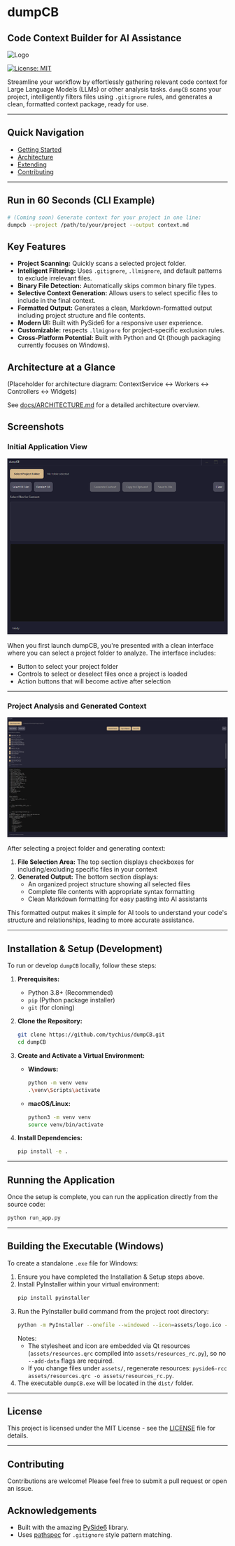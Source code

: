 # dumpCB 
## Code Context Builder for AI Assistance

![Logo](assets/logo.ico)

[![License: MIT](https://img.shields.io/badge/License-MIT-yellow.svg)](https://opensource.org/licenses/MIT)

Streamline your workflow by effortlessly gathering relevant code context for Large Language Models (LLMs) or other analysis tasks. `dumpCB` scans your project, intelligently filters files using `.gitignore` rules, and generates a clean, formatted context package, ready for use.

---

## Quick Navigation
- [Getting Started](#installation--setup-development)
- [Architecture](docs/ARCHITECTURE.md)
- [Extending](docs/EXTENDING.md)
- [Contributing](#contributing)

---

## Run in 60 Seconds (CLI Example)

```bash
# (Coming soon) Generate context for your project in one line:
dumpcb --project /path/to/your/project --output context.md
```

## Key Features

*   **Project Scanning:** Quickly scans a selected project folder.
*   **Intelligent Filtering:** Uses `.gitignore`, `.llmignore`, and default patterns to exclude irrelevant files.
*   **Binary File Detection:** Automatically skips common binary file types.
*   **Selective Context Generation:** Allows users to select specific files to include in the final context.
*   **Formatted Output:** Generates a clean, Markdown-formatted output including project structure and file contents.
*   **Modern UI:** Built with PySide6 for a responsive user experience.
*   **Customizable:** respects `.llmignore` for project-specific exclusion rules.
*   **Cross-Platform Potential:** Built with Python and Qt (though packaging currently focuses on Windows).

## Architecture at a Glance

(Placeholder for architecture diagram: ContextService ↔ Workers ↔ Controllers ↔ Widgets)

See [docs/ARCHITECTURE.md](docs/ARCHITECTURE.md) for a detailed architecture overview.

## Screenshots

### Initial Application View

![Initial Application Interface](assets/dumpCB_v2.png)

When you first launch dumpCB, you're presented with a clean interface where you can select a project folder to analyze. The interface includes:
- Button to select your project folder
- Controls to select or deselect files once a project is loaded
- Action buttons that will become active after selection

---

### Project Analysis and Generated Context

![Project Analysis and Generated Context](assets/dumpCB_main.png)

After selecting a project folder and generating context:
1. **File Selection Area:** The top section displays checkboxes for including/excluding specific files in your context
2. **Generated Output:** The bottom section displays:
   - An organized project structure showing all selected files
   - Complete file contents with appropriate syntax formatting
   - Clean Markdown formatting for easy pasting into AI assistants

This formatted output makes it simple for AI tools to understand your code's structure and relationships, leading to more accurate assistance.

---

## Installation & Setup (Development)

To run or develop `dumpCB` locally, follow these steps:

1.  **Prerequisites:**
    *   Python 3.8+ (Recommended)
    *   `pip` (Python package installer)
    *   `git` (for cloning)

2.  **Clone the Repository:**
    ```bash
    git clone https://github.com/tychius/dumpCB.git
    cd dumpCB
    ```

3.  **Create and Activate a Virtual Environment:**
    *   **Windows:**
        ```bash
        python -m venv venv
        .\venv\Scripts\activate
        ```
    *   **macOS/Linux:**
        ```bash
        python3 -m venv venv
        source venv/bin/activate
        ```

4.  **Install Dependencies:**
    ```bash
    pip install -e .
    ```

---

## Running the Application

Once the setup is complete, you can run the application directly from the source code:

```bash
python run_app.py
```

---

## Building the Executable (Windows)

To create a standalone `.exe` file for Windows:

1.  Ensure you have completed the Installation & Setup steps above.
2.  Install PyInstaller within your virtual environment:
    ```bash
    pip install pyinstaller
    ```
3.  Run the PyInstaller build command from the project root directory:
    ```bash
    python -m PyInstaller --onefile --windowed --icon=assets/logo.ico --name dumpCB run_app.py
    ```
    Notes:
    - The stylesheet and icon are embedded via Qt resources (`assets/resources.qrc` compiled into `assets/resources_rc.py`), so no `--add-data` flags are required.
    - If you change files under `assets/`, regenerate resources: `pyside6-rcc assets/resources.qrc -o assets/resources_rc.py`.
4.  The executable `dumpCB.exe` will be located in the `dist/` folder.

---

## License

This project is licensed under the MIT License - see the [LICENSE](LICENSE) file for details.

---

## Contributing

Contributions are welcome! Please feel free to submit a pull request or open an issue.

## Acknowledgements

*   Built with the amazing [PySide6](https://www.qt.io/qt-for-python) library.
*   Uses [pathspec](https://pypi.org/project/pathspec/) for `.gitignore` style pattern matching.
